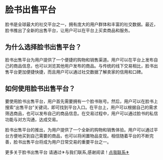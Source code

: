 # 脸书出售平台

脸书是全球最大的社交平台之一，拥有庞大的用户群体和丰富的社交数据。最近，脸书推出了全新的出售平台，让用户可以在平台上买卖商品和服务。

## 为什么选择脸书出售平台？

脸书出售平台为用户提供了一个便捷的购物和销售渠道。用户可以在平台上发布自己的商品信息，也可以浏览其他用户发布的商品。与传统的线下交易相比，脸书出售平台更加便捷快捷，而且用户可以通过社交数据了解卖家的信用和口碑。

## 如何使用脸书出售平台？

要使用脸书出售平台，用户首先需要拥有一个脸书账号。然后，用户可以在脸书上搜索“出售平台”关键词，即可找到平台入口。在平台上，用户可以根据自己的需求筛选商品，也可以发布自己的商品信息。在交易过程中，用户可以通过脸书的私信功能与对方沟通，达成交易。

脸书出售平台的推出，为用户提供了一个全新的购物和销售体验。用户可以通过平台方便地买到自己需要的商品，也可以将闲置物品变现。相信随着平台的不断完善，脸书出售平台将成为用户日常交易的重要平台之一。

更多关于脸书出售平台 请通过✈与我们联系,感谢阅读！[点我联系✈](https://www.k02.cc)